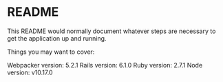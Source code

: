 # README

This README would normally document whatever steps are necessary to get the
application up and running.

Things you may want to cover:

Webpacker version: 5.2.1
Rails version: 6.1.0
Ruby version: 2.7.1
Node version: v10.17.0
